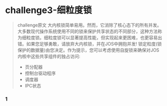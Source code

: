 # challenge3-细粒度锁

>challenge原文
大内核锁简单易用。然而，它消除了核心态下的所有并发。大多数现代操作系统使用不同的锁来保护共享状态的不同部分，这种方法称为细粒度锁。细粒度锁可以显著提高性能，但实现起来更困难，也更容易出错。如果您足够勇敢，请放弃大内核锁，并在JOS中拥抱并发!
锁定粒度(锁保护的数据量)由您决定。作为提示，您可以考虑使用自旋锁来确保对JOS内核中这些共享组件的独占访问:
> * 页分配器
> * 控制台驱动程序
> * 调度器
> * IPC状态

### 1